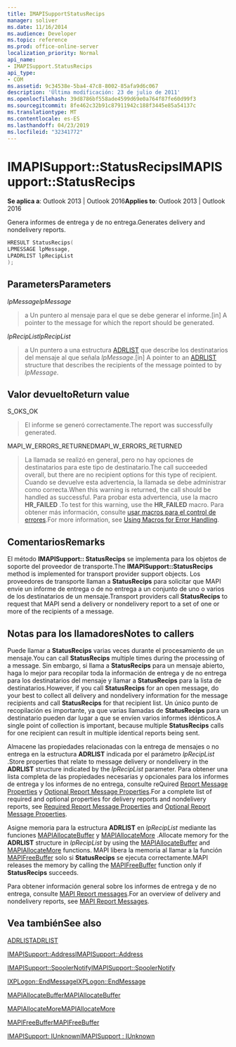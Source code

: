 ```yaml
---
title: IMAPISupportStatusRecips
manager: soliver
ms.date: 11/16/2014
ms.audience: Developer
ms.topic: reference
ms.prod: office-online-server
localization_priority: Normal
api_name:
- IMAPISupport.StatusRecips
api_type:
- COM
ms.assetid: 9c34538e-5ba4-47c8-8002-85afa9d6c067
description: 'Última modificación: 23 de julio de 2011'
ms.openlocfilehash: 39d8786bf558ade4599d69e0a764f87fe60d99f3
ms.sourcegitcommit: 8fe462c32b91c87911942c188f3445e85a54137c
ms.translationtype: MT
ms.contentlocale: es-ES
ms.lasthandoff: 04/23/2019
ms.locfileid: "32341772"
---
```

# <a name="imapisupportstatusrecips"></a><span data-ttu-id="7072f-103">IMAPISupport::StatusRecips</span><span class="sxs-lookup"><span data-stu-id="7072f-103">IMAPISupport::StatusRecips</span></span>

  
  
<span data-ttu-id="7072f-104">**Se aplica a**: Outlook 2013 | Outlook 2016</span><span class="sxs-lookup"><span data-stu-id="7072f-104">**Applies to**: Outlook 2013 | Outlook 2016</span></span> 
  
<span data-ttu-id="7072f-105">Genera informes de entrega y de no entrega.</span><span class="sxs-lookup"><span data-stu-id="7072f-105">Generates delivery and nondelivery reports.</span></span>
  
```cpp
HRESULT StatusRecips(
LPMESSAGE lpMessage,
LPADRLIST lpRecipList
);
```

## <a name="parameters"></a><span data-ttu-id="7072f-106">Parameters</span><span class="sxs-lookup"><span data-stu-id="7072f-106">Parameters</span></span>

 <span data-ttu-id="7072f-107">_lpMessage_</span><span class="sxs-lookup"><span data-stu-id="7072f-107">_lpMessage_</span></span>
  
> <span data-ttu-id="7072f-108">a Un puntero al mensaje para el que se debe generar el informe.</span><span class="sxs-lookup"><span data-stu-id="7072f-108">[in] A pointer to the message for which the report should be generated.</span></span>
    
 <span data-ttu-id="7072f-109">_lpRecipList_</span><span class="sxs-lookup"><span data-stu-id="7072f-109">_lpRecipList_</span></span>
  
> <span data-ttu-id="7072f-110">a Un puntero a una estructura [ADRLIST](adrlist.md) que describe los destinatarios del mensaje al que señala _lpMessage_.</span><span class="sxs-lookup"><span data-stu-id="7072f-110">[in] A pointer to an [ADRLIST](adrlist.md) structure that describes the recipients of the message pointed to by  _lpMessage_.</span></span>
    
## <a name="return-value"></a><span data-ttu-id="7072f-111">Valor devuelto</span><span class="sxs-lookup"><span data-stu-id="7072f-111">Return value</span></span>

<span data-ttu-id="7072f-112">S_OK</span><span class="sxs-lookup"><span data-stu-id="7072f-112">S_OK</span></span> 
  
> <span data-ttu-id="7072f-113">El informe se generó correctamente.</span><span class="sxs-lookup"><span data-stu-id="7072f-113">The report was successfully generated.</span></span>
    
<span data-ttu-id="7072f-114">MAPI_W_ERRORS_RETURNED</span><span class="sxs-lookup"><span data-stu-id="7072f-114">MAPI_W_ERRORS_RETURNED</span></span> 
  
> <span data-ttu-id="7072f-115">La llamada se realizó en general, pero no hay opciones de destinatarios para este tipo de destinatario.</span><span class="sxs-lookup"><span data-stu-id="7072f-115">The call succeeded overall, but there are no recipient options for this type of recipient.</span></span> <span data-ttu-id="7072f-116">Cuando se devuelve esta advertencia, la llamada se debe administrar como correcta.</span><span class="sxs-lookup"><span data-stu-id="7072f-116">When this warning is returned, the call should be handled as successful.</span></span> <span data-ttu-id="7072f-117">Para probar esta advertencia, use la macro **HR_FAILED** .</span><span class="sxs-lookup"><span data-stu-id="7072f-117">To test for this warning, use the **HR_FAILED** macro.</span></span> <span data-ttu-id="7072f-118">Para obtener más información, consulte [usar macros para el control de errores](using-macros-for-error-handling.md).</span><span class="sxs-lookup"><span data-stu-id="7072f-118">For more information, see [Using Macros for Error Handling](using-macros-for-error-handling.md).</span></span>
    
## <a name="remarks"></a><span data-ttu-id="7072f-119">Comentarios</span><span class="sxs-lookup"><span data-stu-id="7072f-119">Remarks</span></span>

<span data-ttu-id="7072f-120">El método **IMAPISupport:: StatusRecips** se implementa para los objetos de soporte del proveedor de transporte.</span><span class="sxs-lookup"><span data-stu-id="7072f-120">The **IMAPISupport::StatusRecips** method is implemented for transport provider support objects.</span></span> <span data-ttu-id="7072f-121">Los proveedores de transporte llaman a **StatusRecips** para solicitar que MAPI envíe un informe de entrega o de no entrega a un conjunto de uno o varios de los destinatarios de un mensaje.</span><span class="sxs-lookup"><span data-stu-id="7072f-121">Transport providers call **StatusRecips** to request that MAPI send a delivery or nondelivery report to a set of one or more of the recipients of a message.</span></span> 
  
## <a name="notes-to-callers"></a><span data-ttu-id="7072f-122">Notas para los llamadores</span><span class="sxs-lookup"><span data-stu-id="7072f-122">Notes to callers</span></span>

<span data-ttu-id="7072f-123">Puede llamar a **StatusRecips** varias veces durante el procesamiento de un mensaje.</span><span class="sxs-lookup"><span data-stu-id="7072f-123">You can call **StatusRecips** multiple times during the processing of a message.</span></span> <span data-ttu-id="7072f-124">Sin embargo, si llama a **StatusRecips** para un mensaje abierto, haga lo mejor para recopilar toda la información de entrega y de no entrega para los destinatarios del mensaje y llamar a **StatusRecips** para la lista de destinatarios.</span><span class="sxs-lookup"><span data-stu-id="7072f-124">However, if you call **StatusRecips** for an open message, do your best to collect all delivery and nondelivery information for the message recipients and call **StatusRecips** for that recipient list.</span></span> <span data-ttu-id="7072f-125">Un único punto de recopilación es importante, ya que varias llamadas de **StatusRecips** para un destinatario pueden dar lugar a que se envíen varios informes idénticos.</span><span class="sxs-lookup"><span data-stu-id="7072f-125">A single point of collection is important, because multiple **StatusRecips** calls for one recipient can result in multiple identical reports being sent.</span></span> 
  
<span data-ttu-id="7072f-126">Almacene las propiedades relacionadas con la entrega de mensajes o no entrega en la estructura **ADRLIST** indicada por el parámetro _lpRecipList_ .</span><span class="sxs-lookup"><span data-stu-id="7072f-126">Store properties that relate to message delivery or nondelivery in the **ADRLIST** structure indicated by the  _lpRecipList_ parameter.</span></span> <span data-ttu-id="7072f-127">Para obtener una lista completa de las propiedades necesarias y opcionales para los informes de entrega y los informes de no entrega, consulte reQuired [Report Message Properties](required-report-message-properties.md) y [Optional Report Message Properties](optional-report-message-properties.md).</span><span class="sxs-lookup"><span data-stu-id="7072f-127">For a complete list of required and optional properties for delivery reports and nondelivery reports, see [Required Report Message Properties](required-report-message-properties.md) and [Optional Report Message Properties](optional-report-message-properties.md).</span></span> 
  
<span data-ttu-id="7072f-128">Asigne memoria para la estructura **ADRLIST** en _lpRecipList_ mediante las funciones [MAPIAllocateBuffer](mapiallocatebuffer.md) y [MAPIAllocateMore](mapiallocatemore.md) .</span><span class="sxs-lookup"><span data-stu-id="7072f-128">Allocate memory for the **ADRLIST** structure in  _lpRecipList_ by using the [MAPIAllocateBuffer](mapiallocatebuffer.md) and [MAPIAllocateMore](mapiallocatemore.md) functions.</span></span> <span data-ttu-id="7072f-129">MAPI libera la memoria al llamar a la función [MAPIFreeBuffer](mapifreebuffer.md) solo si **StatusRecips** se ejecuta correctamente.</span><span class="sxs-lookup"><span data-stu-id="7072f-129">MAPI releases the memory by calling the [MAPIFreeBuffer](mapifreebuffer.md) function only if **StatusRecips** succeeds.</span></span> 
  
<span data-ttu-id="7072f-130">Para obtener información general sobre los informes de entrega y de no entrega, consulte [MAPI Report messages](mapi-report-messages.md).</span><span class="sxs-lookup"><span data-stu-id="7072f-130">For an overview of delivery and nondelivery reports, see [MAPI Report Messages](mapi-report-messages.md).</span></span>
  
## <a name="see-also"></a><span data-ttu-id="7072f-131">Vea también</span><span class="sxs-lookup"><span data-stu-id="7072f-131">See also</span></span>



[<span data-ttu-id="7072f-132">ADRLIST</span><span class="sxs-lookup"><span data-stu-id="7072f-132">ADRLIST</span></span>](adrlist.md)
  
[<span data-ttu-id="7072f-133">IMAPISupport::Address</span><span class="sxs-lookup"><span data-stu-id="7072f-133">IMAPISupport::Address</span></span>](imapisupport-address.md)
  
[<span data-ttu-id="7072f-134">IMAPISupport::SpoolerNotify</span><span class="sxs-lookup"><span data-stu-id="7072f-134">IMAPISupport::SpoolerNotify</span></span>](imapisupport-spoolernotify.md)
  
[<span data-ttu-id="7072f-135">IXPLogon::EndMessage</span><span class="sxs-lookup"><span data-stu-id="7072f-135">IXPLogon::EndMessage</span></span>](ixplogon-endmessage.md)
  
[<span data-ttu-id="7072f-136">MAPIAllocateBuffer</span><span class="sxs-lookup"><span data-stu-id="7072f-136">MAPIAllocateBuffer</span></span>](mapiallocatebuffer.md)
  
[<span data-ttu-id="7072f-137">MAPIAllocateMore</span><span class="sxs-lookup"><span data-stu-id="7072f-137">MAPIAllocateMore</span></span>](mapiallocatemore.md)
  
[<span data-ttu-id="7072f-138">MAPIFreeBuffer</span><span class="sxs-lookup"><span data-stu-id="7072f-138">MAPIFreeBuffer</span></span>](mapifreebuffer.md)
  
[<span data-ttu-id="7072f-139">IMAPISupport: IUnknown</span><span class="sxs-lookup"><span data-stu-id="7072f-139">IMAPISupport : IUnknown</span></span>](imapisupportiunknown.md)

